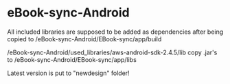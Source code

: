 # eBook-sync-Android
All included libraries are supposed to be added as dependencies after being copied to /eBook-sync-Android/EBook-sync/app/build

/eBook-sync-Android/used_libraries/aws-android-sdk-2.4.5/lib copy .jar's to  /eBook-sync-Android/EBook-sync/app/libs

Latest version is put to "newdesign" folder!
